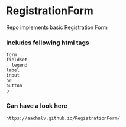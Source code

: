 # RegistrationForm

Repo implements basic Registration Form

### Includes following html tags
    form
    fieldset
      legend
    label
    input
    br
    button 
    p
    
### Can have a look here 
    https://aachalv.github.io/RegistrationForm/

